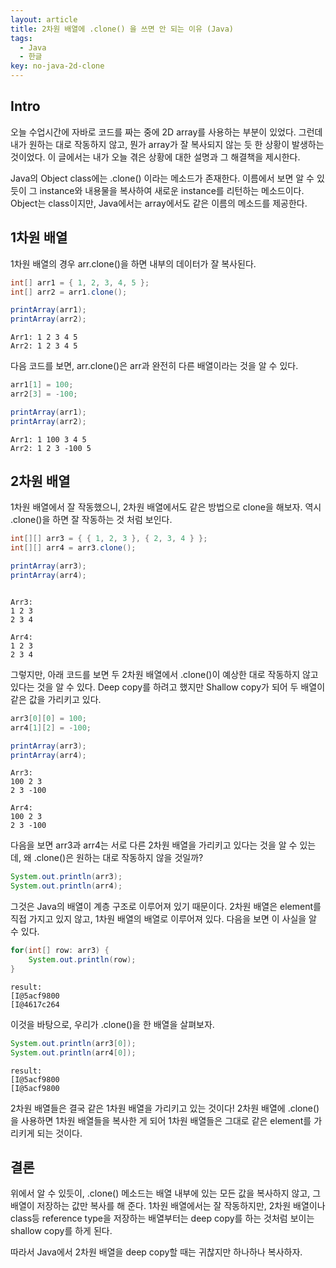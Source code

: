 ```yaml
---
layout: article
title: 2차원 배열에 .clone() 을 쓰면 안 되는 이유 (Java)
tags:
  - Java
  - 한글
key: no-java-2d-clone
---
```


## Intro

오늘 수업시간에 자바로 코드를 짜는 중에 2D array를 사용하는 부분이 있었다. 그런데 내가 원하는 대로 작동하지 않고, 뭔가 array가 잘 복사되지 않는 듯 한 상황이 발생하는 것이었다. 이 글에서는 내가 오늘 겪은 상황에 대한 설명과 그 해결책을 제시한다.

Java의 Object class에는 .clone() 이라는 메소드가 존재한다. 이름에서 보면 알 수 있듯이 그 instance와 내용물을 복사하여 새로운 instance를 리턴하는 메소드이다. Object는 class이지만, Java에서는 array에서도 같은 이름의 메소드를 제공한다.

## 1차원 배열

1차원 배열의 경우 arr.clone()을 하면 내부의 데이터가 잘 복사된다.

```java
int[] arr1 = { 1, 2, 3, 4, 5 };
int[] arr2 = arr1.clone();

printArray(arr1);
printArray(arr2);
```

```
Arr1: 1 2 3 4 5
Arr2: 1 2 3 4 5
```

다음 코드를 보면, arr.clone()은 arr과 완전히 다른 배열이라는 것을 알 수 있다.

```java
arr1[1] = 100;
arr2[3] = -100;

printArray(arr1);
printArray(arr2);
```

```
Arr1: 1 100 3 4 5
Arr2: 1 2 3 -100 5
```

## 2차원 배열

1차원 배열에서 잘 작동했으니, 2차원 배열에서도 같은 방법으로 clone을 해보자. 역시 .clone()을 하면 잘 작동하는 것 처럼 보인다.

```java
int[][] arr3 = { { 1, 2, 3 }, { 2, 3, 4 } };
int[][] arr4 = arr3.clone();

printArray(arr3);
printArray(arr4);
```

```

Arr3:
1 2 3
2 3 4

Arr4:
1 2 3
2 3 4

```

그렇지만, 아래 코드를 보면 두 2차원 배열에서 .clone()이 예상한 대로 작동하지 않고 있다는 것을 알 수 있다. Deep copy를 하려고 했지만 Shallow copy가 되어 두 배열이 같은 값을 가리키고 있다.

```java
arr3[0][0] = 100;
arr4[1][2] = -100;

printArray(arr3);
printArray(arr4);
```

```
Arr3:
100 2 3
2 3 -100

Arr4:
100 2 3
2 3 -100
```

다음을 보면 arr3과 arr4는 서로 다른 2차원 배열을 가리키고 있다는 것을 알 수 있는데, 왜 .clone()은 원하는 대로 작동하지 않을 것일까?

```java
System.out.println(arr3);
System.out.println(arr4);
```

그것은 Java의 배열이 계층 구조로 이루어져 있기 때문이다. 2차원 배열은 element를 직접 가지고 있지 않고, 1차원 배열의 배열로 이루어져 있다. 다음을 보면 이 사실을 알 수 있다.

```java
for(int[] row: arr3) {
    System.out.println(row);
}
```

```
result:
[I@5acf9800
[I@4617c264
```

이것을 바탕으로, 우리가 .clone()을 한 배열을 살펴보자.

```java
System.out.println(arr3[0]);
System.out.println(arr4[0]);
```

```
result:
[I@5acf9800
[I@5acf9800
```

2차원 배열들은 결국 같은 1차원 배열을 가리키고 있는 것이다! 2차원 배열에 .clone()을 사용하면 1차원 배열들을 복사한 게 되어 1차원 배열들은 그대로 같은 element를 가리키게 되는 것이다.

## 결론

위에서 알 수 있듯이, .clone() 메소드는 배열 내부에 있는 모든 값을 복사하지 않고, 그 배열이 저장하는 값만 복사를 해 준다. 1차원 배열에서는 잘 작동하지만, 2차원 배열이나 class등 reference type을 저장하는 배열부터는 deep copy를 하는 것처럼 보이는 shallow copy를 하게 된다.

따라서 Java에서 2차원 배열을 deep copy할 때는 귀찮지만 하나하나 복사하자.
